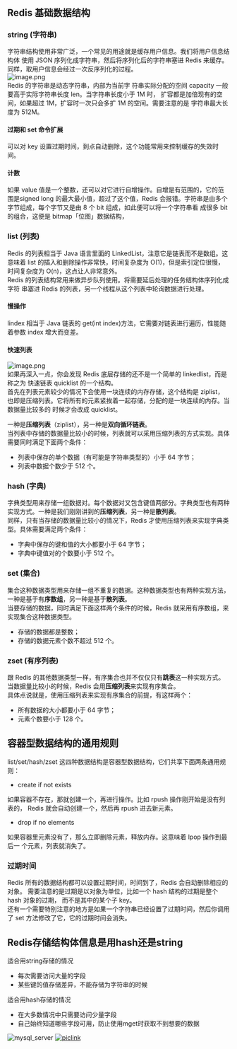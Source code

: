<a name="ZB0gr"></a>
## <br />
<a name="MO4zL"></a>
## Redis 基础数据结构
<a name="sF5Bw"></a>
### string (字符串)
字符串结构使用非常广泛，一个常见的用途就是缓存用户信息。我们将用户信息结构体 使用 JSON 序列化成字符串，然后将序列化后的字符串塞进 Redis 来缓存。同样，取用户信息会经过一次反序列化的过程。<br />![image.png](https://cdn.nlark.com/yuque/0/2022/png/1204728/1653642897928-e21d3704-e6c8-4572-b544-ec3322cf9e24.png#clientId=ue20b33b7-4ac3-4&crop=0&crop=0&crop=1&crop=1&from=paste&id=u3d47966b&margin=%5Bobject%20Object%5D&name=image.png&originHeight=169&originWidth=572&originalType=binary&ratio=1&rotation=0&showTitle=false&size=3006&status=done&style=none&taskId=u1754464f-284d-4942-99d1-c3f0a637571&title=)<br />Redis 的字符串是动态字符串，内部为当前字 符串实际分配的空间 capacity 一般要高于实际字符串长度 len。当字符串长度小于 1M 时， 扩容都是加倍现有的空间，如果超过 1M，扩容时一次只会多扩 1M 的空间。需要注意的是 字符串最大长度为 512M。
<a name="ZchbZ"></a>
#### 过期和 set 命令扩展
可以对 key 设置过期时间，到点自动删除，这个功能常用来控制缓存的失效时间。
<a name="w8Dhp"></a>
#### 计数
如果 value 值是一个整数，还可以对它进行自增操作。自增是有范围的，它的范围是signed long 的最大最小值，超过了这个值，Redis 会报错。字符串是由多个字节组成，每个字节又是由 8 个 bit 组成，如此便可以将一个字符串看 成很多 bit 的组合，这便是 bitmap「位图」数据结构，
<a name="Ky07z"></a>
### list (列表)
Redis 的列表相当于 Java 语言里面的 LinkedList，注意它是链表而不是数组。这意味着 list 的插入和删除操作非常快，时间复杂度为 O(1)，但是索引定位很慢，时间复杂度为 O(n)，这点让人非常意外。<br />Redis 的列表结构常用来做异步队列使用。将需要延后处理的任务结构体序列化成字符 串塞进 Redis 的列表，另一个线程从这个列表中轮询数据进行处理。
<a name="CqHaG"></a>
#### 慢操作
lindex 相当于 Java 链表的 get(int index)方法，它需要对链表进行遍历，性能随着参数 index 增大而变差。
<a name="oslBH"></a>
#### 快速列表
![image.png](https://cdn.nlark.com/yuque/0/2022/png/1204728/1653643236492-7501bcb6-5a7d-4ffd-972e-98ec2fccedf8.png#clientId=ue20b33b7-4ac3-4&crop=0&crop=0&crop=1&crop=1&from=paste&height=61&id=Y6jdT&margin=%5Bobject%20Object%5D&name=image.png&originHeight=121&originWidth=1280&originalType=binary&ratio=1&rotation=0&showTitle=false&size=16251&status=done&style=none&taskId=u87b40620-8b22-44d8-a31a-7521f74fe9e&title=&width=640)<br />如果再深入一点，你会发现 Redis 底层存储的还不是一个简单的 linkedlist，而是称之为 快速链表 quicklist 的一个结构。<br />首先在列表元素较少的情况下会使用一块连续的内存存储，这个结构是 ziplist，也即是压缩列表。它将所有的元素紧挨着一起存储，分配的是一块连续的内存。当数据量比较多的 时候才会改成 quicklist。

一种是**压缩列表**（ziplist），另一种是**双向循环链表**。<br />当列表中存储的数据量比较小的时候，列表就可以采用压缩列表的方式实现。具体需要同时满足下面两个条件：

- 列表中保存的单个数据（有可能是字符串类型的）小于 64 字节；
- 列表中数据个数少于 512 个。
<a name="swHKq"></a>
### hash (字典)
字典类型用来存储一组数据对。每个数据对又包含键值两部分。字典类型也有两种实现方式。一种是我们刚刚讲到的**压缩列表**，另一种是**散列表**。<br />同样，只有当存储的数据量比较小的情况下，Redis 才使用压缩列表来实现字典类型。具体需要满足两个条件：

- 字典中保存的键和值的大小都要小于 64 字节；
- 字典中键值对的个数要小于 512 个。

<a name="Eyjs2"></a>
### set (集合)
集合这种数据类型用来存储一组不重复的数据。这种数据类型也有两种实现方法，一种是基于有**序数组**，另一种是基于**散列表**。<br />当要存储的数据，同时满足下面这样两个条件的时候，Redis 就采用有序数组，来实现集合这种数据类型。

- 存储的数据都是整数；
- 存储的数据元素个数不超过 512 个。
<a name="uhDPa"></a>
### zset (有序列表)
跟 Redis 的其他数据类型一样，有序集合也并不仅仅只有**跳表**这一种实现方式。当数据量比较小的时候，Redis 会用**压缩列表**来实现有序集合。<br />具体点说就是，使用压缩列表来实现有序集合的前提，有这样两个：

- 所有数据的大小都要小于 64 字节；
- 元素个数要小于 128 个。
<a name="U7GFW"></a>
## 容器型数据结构的通用规则
list/set/hash/zset 这四种数据结构是容器型数据结构，它们共享下面两条通用规则： 

- create if not exists

如果容器不存在，那就创建一个，再进行操作。比如 rpush 操作刚开始是没有列表的， Redis 就会自动创建一个，然后再 rpush 进去新元素。

- drop if no elements

如果容器里元素没有了，那么立即删除元素，释放内存。这意味着 lpop 操作到最后一 个元素，列表就消失了。
<a name="dqNKq"></a>
### 过期时间
Redis 所有的数据结构都可以设置过期时间，时间到了，Redis 会自动删除相应的对象。 需要注意的是过期是以对象为单位，比如一个 hash 结构的过期是整个 hash 对象的过期， 而不是其中的某个子 key。<br />还有一个需要特别注意的地方是如果一个字符串已经设置了过期时间，然后你调用了 set 方法修改了它，它的过期时间会消失。

<a name="XXLmB"></a>
## Redis存储结构体信息是用hash还是string
适合用string存储的情况

- 每次需要访问大量的字段
- 某些键的值存储差异，不能存储为字符串的时候

适合用hash存储的情况

- 在大多数情况中只需要访问少量字段
- 自己始终知道哪些字段可用，防止使用mget时获取不到想要的数据


![mysql_server](https://cdn.nlark.com/yuque/0/2022/png/1204728/1653642897928-e21d3704-e6c8-4572-b544-ec3322cf9e24.png)
[![piclink](https://cdn.nlark.com/yuque/0/2022/png/1204728/1653642897928-e21d3704-e6c8-4572-b544-ec3322cf9e24.png)](../../Redis基础数据结构.md)